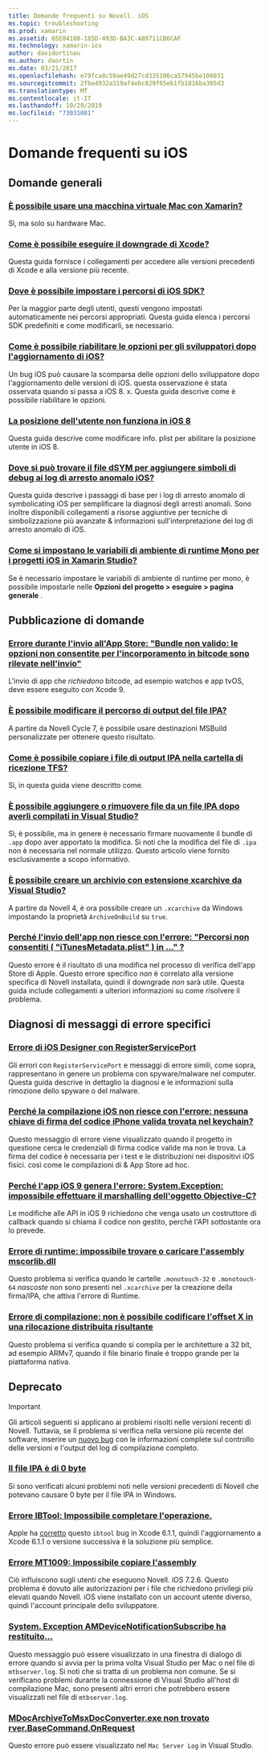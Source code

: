 ```yaml
---
title: Domande frequenti su Novell. iOS
ms.topic: troubleshooting
ms.prod: xamarin
ms.assetid: 65E04188-185D-493D-BA3C-A89711CB6CAF
ms.technology: xamarin-ios
author: davidortinau
ms.author: daortin
ms.date: 03/21/2017
ms.openlocfilehash: e79fca8c59ae49d27cd335106ca57945be106031
ms.sourcegitcommit: 2fbe4932a319af4ebc829f65eb1fb1816ba305d3
ms.translationtype: MT
ms.contentlocale: it-IT
ms.lasthandoff: 10/29/2019
ms.locfileid: "73031081"
---
```

# <a name="ios-frequently-asked-questions"></a>Domande frequenti su iOS

## <a name="general-questions"></a>Domande generali

### <a name="can-i-use-a-mac-vm-with-xamarinmac-vmmd"></a>[È possibile usare una macchina virtuale Mac con Xamarin?](mac-vm.md)
Sì, ma solo su hardware Mac.

### <a name="how-can-i-downgrade-xcodedowngrade-xcodemd"></a>[Come è possibile eseguire il downgrade di Xcode?](downgrade-xcode.md)
Questa guida fornisce i collegamenti per accedere alle versioni precedenti di Xcode e alla versione più recente.

### <a name="where-can-i-set-my-ios-sdk-locationsios-sdkmd"></a>[Dove è possibile impostare i percorsi di iOS SDK?](ios-sdk.md)
Per la maggior parte degli utenti, questi vengono impostati automaticamente nei percorsi appropriati. Questa guida elenca i percorsi SDK predefiniti e come modificarli, se necessario.

### <a name="how-can-i-reenable-developer-options-after-updating-iosupdate-developer-optionsmd"></a>[Come è possibile riabilitare le opzioni per gli sviluppatori dopo l'aggiornamento di iOS?](update-developer-options.md)
Un bug iOS può causare la scomparsa delle opzioni dello sviluppatore dopo l'aggiornamento delle versioni di iOS. questa osservazione è stata osservata quando si passa a iOS 8. x. Questa guida descrive come è possibile riabilitare le opzioni.

### <a name="user-location-not-working-in-ios-8ios8-user-locationmd"></a>[La posizione dell'utente non funziona in iOS 8](ios8-user-location.md)
Questa guida descrive come modificare info. plist per abilitare la posizione utente in iOS 8.

### <a name="where-can-i-find-the-dsym-file-to-symbolicate-ios-crash-logssymbolicate-ios-crashmd"></a>[Dove si può trovare il file dSYM per aggiungere simboli di debug ai log di arresto anomalo iOS?](symbolicate-ios-crash.md)
Questa guida descrive i passaggi di base per i log di arresto anomalo di symbolicating iOS per semplificare la diagnosi degli arresti anomali. Sono inoltre disponibili collegamenti a risorse aggiuntive per tecniche di simbolizzazione più avanzate & informazioni sull'interpretazione dei log di arresto anomalo di iOS.

### <a name="how-do-i-set-mono-runtime-environment-variables-for-ios-projects-in-xamarin-studioxs-mono-runtimemd"></a>[Come si impostano le variabili di ambiente di runtime Mono per i progetti iOS in Xamarin Studio?](xs-mono-runtime.md)
Se è necessario impostare le variabili di ambiente di runtime per mono, è possibile impostarle nelle **Opzioni del progetto > eseguire > pagina generale** .

## <a name="publishing-questions"></a>Pubblicazione di domande

### <a name="error-when-submitting-to-app-store-invalid-bundle---options-not-allowed-to-be-embedded-in-bitcode-are-detected-in-the-submissioninvalid-bundle-bitcodemd"></a>[Errore durante l'invio all'App Store: "Bundle non valido: le opzioni non consentite per l'incorporamento in bitcode sono rilevate nell'invio"](invalid-bundle-bitcode.md)

L'invio di app che _richiedono_ bitcode, ad esempio watchos e app tvOS, deve essere eseguito con Xcode 9.

### <a name="can-i-change-the-output-path-of-the-ipa-fileipa-output-pathmd"></a>[È possibile modificare il percorso di output del file IPA?](ipa-output-path.md)
A partire da Novell Cycle 7, è possibile usare destinazioni MSBuild personalizzate per ottenere questo risultato.

### <a name="how-can-i-copy-ipa-output-files-to-the-tfs-drop-folderipa-tfsmd"></a>[Come è possibile copiare i file di output IPA nella cartella di ricezione TFS?](ipa-tfs.md)
Sì, in questa guida viene descritto come.

### <a name="can-i-add-files-to-or-remove-files-from-an-ipa-file-after-building-it-in-visual-studiomodify-ipamd"></a>[È possibile aggiungere o rimuovere file da un file IPA dopo averli compilati in Visual Studio?](modify-ipa.md)
Sì, è possibile, ma in genere è necessario firmare nuovamente il bundle di `.app` dopo aver apportato la modifica. Si noti che la modifica del file di `.ipa` non è necessaria nel normale utilizzo. Questo articolo viene fornito esclusivamente a scopo informativo.

### <a name="is-it-possible-to-create-a-xcarchive-archive-from-visual-studiocreate-xcarchivemd"></a>[È possibile creare un archivio con estensione xcarchive da Visual Studio?](create-xcarchive.md)
A partire da Novell 4, è ora possibile creare un `.xcarchive` da Windows impostando la proprietà `ArchiveOnBuild` su `true`.

### <a name="why-does-my-app-submission-fail-with-disallowed-paths--itunesmetadataplist--found-at--itunesmetadata-disallowed-pathsmd"></a>[Perché l'invio dell'app non riesce con l'errore: "Percorsi non consentiti ( "iTunesMetadata.plist" ) in ..." ?](itunesmetadata-disallowed-paths.md)
Questo errore è il risultato di una modifica nel processo di verifica dell'app Store di Apple. Questo errore specifico _non_ è correlato alla versione specifica di Novell installata, quindi il downgrade _non_ sarà utile. Questa guida include collegamenti a ulteriori informazioni su come risolvere il problema.

## <a name="diagnosing-specific-error-messages"></a>Diagnosi di messaggi di errore specifici

### <a name="ios-designer-error-with-registerserviceporterror-registerserviceportmd"></a>[Errore di iOS Designer con RegisterServicePort](error-registerserviceport.md)
Gli errori con `RegisterServicePort` e messaggi di errore simili, come sopra, rappresentano in genere un problema con spyware/malware nel computer. Questa guida descrive in dettaglio la diagnosi e le informazioni sulla rimozione dello spyware o del malware.

### <a name="why-does-my-ios-build-fail-with-no-valid-iphone-code-signing-keys-found-in-keychainno-codesigning-keysmd"></a>[Perché la compilazione iOS non riesce con l'errore: nessuna chiave di firma del codice iPhone valida trovata nel keychain?](no-codesigning-keys.md)
Questo messaggio di errore viene visualizzato quando il progetto in questione cerca le credenziali di firma codice valide ma non le trova. La firma del codice è necessaria per i test e le distribuzioni nei dispositivi iOS fisici. così come le compilazioni di & App Store ad hoc.

### <a name="why-does-my-ios-9-app-fail-with-systemexception-failed-to-marshal-the-objective-c-objectexception-marshal-obj-cmd"></a>[Perché l'app iOS 9 genera l'errore: System.Exception: impossibile effettuare il marshalling dell'oggetto Objective-C?](exception-marshal-obj-c.md)
Le modifiche alle API in iOS 9 richiedono che venga usato un costruttore di callback quando si chiama il codice non gestito, perché l'API sottostante ora lo prevede.

### <a name="runtime-error-the-assembly-mscorlibdll-was-not-found-or-could-not-be-loadederror-mscorlib-not-foundmd"></a>[Errore di runtime: impossibile trovare o caricare l'assembly mscorlib.dll](error-mscorlib-not-found.md)
Questo problema si verifica quando le cartelle `.monotouch-32` e `.monotouch-64` *nascoste* non sono presenti nel `.xcarchive` per la creazione della firma/IPA, che attiva l'errore di Runtime.

### <a name="compile-error-can-not-encode-offset-x-in-resulting-scattered-relocationerror-encode-offset-scattered-relocationmd"></a>[Errore di compilazione: non è possibile codificare l'offset X in una rilocazione distribuita risultante](error-encode-offset-scattered-relocation.md)
Questo problema si verifica quando si compila per le architetture a 32 bit, ad esempio ARMv7, quando il file binario finale è troppo grande per la piattaforma nativa.

## <a name="deprecated"></a>Deprecato

> [!IMPORTANT]
> Gli articoli seguenti si applicano ai problemi risolti nelle versioni recenti di Novell. Tuttavia, se il problema si verifica nella versione più recente del software, inserire un [nuovo bug](~/cross-platform/troubleshooting/questions/howto-file-bug.md) con le informazioni complete sul controllo delle versioni e l'output del log di compilazione completo.

### <a name="ipa-file-is-0-bytesipa-zero-bytesmd"></a>[Il file IPA è di 0 byte](ipa-zero-bytes.md)
Si sono verificati alcuni problemi noti nelle versioni precedenti di Novell che potevano causare 0 byte per il file IPA in Windows.

### <a name="ibtool-error-the-operation-couldnt-be-completederror-ibtoolmd"></a>[Errore IBTool: Impossibile completare l'operazione.](error-ibtool.md)
Apple ha [corretto](https://developer.apple.com/library/ios/releasenotes/DeveloperTools/RN-Xcode/Chapters/xc6_release_notes.html) questo `ibtool` bug in Xcode 6.1.1, quindi l'aggiornamento a Xcode 6.1.1 o versione successiva è la soluzione più semplice.

### <a name="error-mt1009-could-not-copy-the-assemblyerror-mt1009md"></a>[Errore MT1009: Impossibile copiare l'assembly](error-mt1009.md)
Ciò influiscono sugli utenti che eseguono Novell. iOS 7.2.6. Questo problema è dovuto alle autorizzazioni per i file che richiedono privilegi più elevati quando Novell. iOS viene installato con un account utente diverso, quindi l'account principale dello sviluppatore.

### <a name="systemexception-amdevicenotificationsubscribe-returned-exception-amddevicenotificationsubscribemd"></a>[System. Exception AMDeviceNotificationSubscribe ha restituito...](exception-amddevicenotificationsubscribe.md)
Questo messaggio può essere visualizzato in una finestra di dialogo di errore quando si avvia per la prima volta Visual Studio per Mac o nel file di `mtbserver.log`. Si noti che si tratta di un problema non comune. Se si verificano problemi durante la connessione di Visual Studio all'host di compilazione Mac, sono presenti altri errori che potrebbero essere visualizzati nel file di `mtbserver.log`.

### <a name="mdocarchivetomsxdocconverterexe-not-found-rverbasecommandonrequestmdocarchivetomsxdocconverter-not-foundmd"></a>[MDocArchiveToMsxDocConverter.exe non trovato rver.BaseCommand.OnRequest](mdocarchivetomsxdocconverter-not-found.md)
Questo errore può essere visualizzato nel `Mac Server Log` in Visual Studio.
